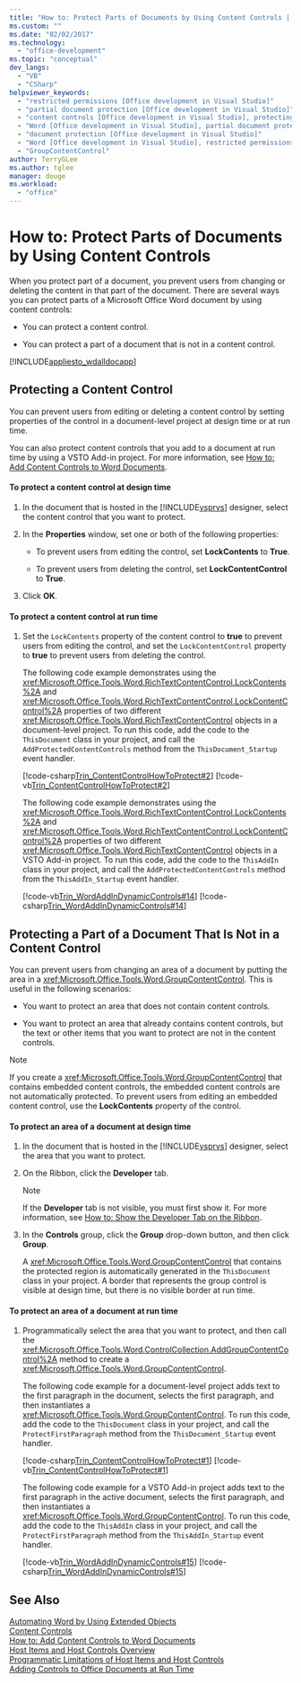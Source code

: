 ```yaml
---
title: "How to: Protect Parts of Documents by Using Content Controls | Microsoft Docs"
ms.custom: ""
ms.date: "02/02/2017"
ms.technology: 
  - "office-development"
ms.topic: "conceptual"
dev_langs: 
  - "VB"
  - "CSharp"
helpviewer_keywords: 
  - "restricted permissions [Office development in Visual Studio]"
  - "partial document protection [Office development in Visual Studio]"
  - "content controls [Office development in Visual Studio], protecting documents"
  - "Word [Office development in Visual Studio], partial document protection"
  - "document protection [Office development in Visual Studio]"
  - "Word [Office development in Visual Studio], restricted permissions"
  - "GroupContentControl"
author: TerryGLee
ms.author: tglee
manager: douge
ms.workload: 
  - "office"
---
```

# How to: Protect Parts of Documents by Using Content Controls
  When you protect part of a document, you prevent users from changing or deleting the content in that part of the document. There are several ways you can protect parts of a Microsoft Office Word document by using content controls:  
  
-   You can protect a content control.  
  
-   You can protect a part of a document that is not in a content control.  
  
 [!INCLUDE[appliesto_wdalldocapp](../vsto/includes/appliesto-wdalldocapp-md.md)]  
  
##  <a name="EditDeleteControl"></a> Protecting a Content Control  
 You can prevent users from editing or deleting a content control by setting properties of the control in a document-level project at design time or at run time.  
  
 You can also protect content controls that you add to a document at run time by using a VSTO Add-in project. For more information, see [How to: Add Content Controls to Word Documents](../vsto/how-to-add-content-controls-to-word-documents.md).  
  
#### To protect a content control at design time  
  
1.  In the document that is hosted in the [!INCLUDE[vsprvs](../sharepoint/includes/vsprvs-md.md)] designer, select the content control that you want to protect.  
  
2.  In the **Properties** window, set one or both of the following properties:  
  
    -   To prevent users from editing the control, set **LockContents** to **True**.  
  
    -   To prevent users from deleting the control, set **LockContentControl** to **True**.  
  
3.  Click **OK**.  
  
#### To protect a content control at run time  
  
1.  Set the `LockContents` property of the content control to **true** to prevent users from editing the control, and set the `LockContentControl` property to **true** to prevent users from deleting the control.  
  
     The following code example demonstrates using the <xref:Microsoft.Office.Tools.Word.RichTextContentControl.LockContents%2A> and <xref:Microsoft.Office.Tools.Word.RichTextContentControl.LockContentControl%2A> properties of two different <xref:Microsoft.Office.Tools.Word.RichTextContentControl> objects in a document-level project. To run this code, add the code to the `ThisDocument` class in your project, and call the `AddProtectedContentControls` method from the `ThisDocument_Startup` event handler.  
  
     [!code-csharp[Trin_ContentControlHowToProtect#2](../vsto/codesnippet/CSharp/Trin_ContentControlHowToProtect/ThisDocument.cs#2)]
     [!code-vb[Trin_ContentControlHowToProtect#2](../vsto/codesnippet/VisualBasic/Trin_ContentControlHowToProtect/ThisDocument.vb#2)]  
  
     The following code example demonstrates using the <xref:Microsoft.Office.Tools.Word.RichTextContentControl.LockContents%2A> and <xref:Microsoft.Office.Tools.Word.RichTextContentControl.LockContentControl%2A> properties of two different <xref:Microsoft.Office.Tools.Word.RichTextContentControl> objects in a VSTO Add-in project. To run this code, add the code to the `ThisAddIn` class in your project, and call the `AddProtectedContentControls` method from the `ThisAddIn_Startup` event handler.  
  
     [!code-vb[Trin_WordAddInDynamicControls#14](../vsto/codesnippet/VisualBasic/trin_wordaddindynamiccontrols/ThisAddIn.vb#14)]
     [!code-csharp[Trin_WordAddInDynamicControls#14](../vsto/codesnippet/CSharp/Trin_WordAddInDynamicControls/ThisAddIn.cs#14)]  
  
## Protecting a Part of a Document That Is Not in a Content Control  
 You can prevent users from changing an area of a document by putting the area in a <xref:Microsoft.Office.Tools.Word.GroupContentControl>. This is useful in the following scenarios:  
  
-   You want to protect an area that does not contain content controls.  
  
-   You want to protect an area that already contains content controls, but the text or other items that you want to protect are not in the content controls.  
  
> [!NOTE]  
>  If you create a <xref:Microsoft.Office.Tools.Word.GroupContentControl> that contains embedded content controls, the embedded content controls are not automatically protected. To prevent users from editing an embedded content control, use the **LockContents** property of the control.  
  
#### To protect an area of a document at design time  
  
1.  In the document that is hosted in the [!INCLUDE[vsprvs](../sharepoint/includes/vsprvs-md.md)] designer, select the area that you want to protect.  
  
2.  On the Ribbon, click the **Developer** tab.  
  
    > [!NOTE]  
    >  If the **Developer** tab is not visible, you must first show it. For more information, see [How to: Show the Developer Tab on the Ribbon](../vsto/how-to-show-the-developer-tab-on-the-ribbon.md).  
  
3.  In the **Controls** group, click the **Group** drop-down button, and then click **Group**.  
  
     A <xref:Microsoft.Office.Tools.Word.GroupContentControl> that contains the protected region is automatically generated in the `ThisDocument` class in your project. A border that represents the group control is visible at design time, but there is no visible border at run time.  
  
#### To protect an area of a document at run time  
  
1.  Programmatically select the area that you want to protect, and then call the <xref:Microsoft.Office.Tools.Word.ControlCollection.AddGroupContentControl%2A> method to create a <xref:Microsoft.Office.Tools.Word.GroupContentControl>.  
  
     The following code example for a document-level project adds text to the first paragraph in the document, selects the first paragraph, and then instantiates a <xref:Microsoft.Office.Tools.Word.GroupContentControl>. To run this code, add the code to the `ThisDocument` class in your project, and call the `ProtectFirstParagraph` method from the `ThisDocument_Startup` event handler.  
  
     [!code-csharp[Trin_ContentControlHowToProtect#1](../vsto/codesnippet/CSharp/Trin_ContentControlHowToProtect/ThisDocument.cs#1)]
     [!code-vb[Trin_ContentControlHowToProtect#1](../vsto/codesnippet/VisualBasic/Trin_ContentControlHowToProtect/ThisDocument.vb#1)]  
  
     The following code example for a VSTO Add-in project adds text to the first paragraph in the active document, selects the first paragraph, and then instantiates a <xref:Microsoft.Office.Tools.Word.GroupContentControl>. To run this code, add the code to the `ThisAddIn` class in your project, and call the `ProtectFirstParagraph` method from the `ThisAddIn_Startup` event handler.  
  
     [!code-vb[Trin_WordAddInDynamicControls#15](../vsto/codesnippet/VisualBasic/trin_wordaddindynamiccontrols/ThisAddIn.vb#15)]
     [!code-csharp[Trin_WordAddInDynamicControls#15](../vsto/codesnippet/CSharp/Trin_WordAddInDynamicControls/ThisAddIn.cs#15)]  
  
## See Also  
 [Automating Word by Using Extended Objects](../vsto/automating-word-by-using-extended-objects.md)   
 [Content Controls](../vsto/content-controls.md)   
 [How to: Add Content Controls to Word Documents](../vsto/how-to-add-content-controls-to-word-documents.md)   
 [Host Items and Host Controls Overview](../vsto/host-items-and-host-controls-overview.md)   
 [Programmatic Limitations of Host Items and Host Controls](../vsto/programmatic-limitations-of-host-items-and-host-controls.md)   
 [Adding Controls to Office Documents at Run Time](../vsto/adding-controls-to-office-documents-at-run-time.md)  
   